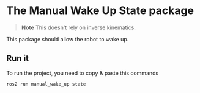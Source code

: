 # The Manual Wake Up State package

> **Note** This doesn't rely on inverse kinematics.

This package should allow the robot to wake up.

## Run it
To run the project, you need to copy & paste this commands  
```bash
ros2 run manual_wake_up state 
